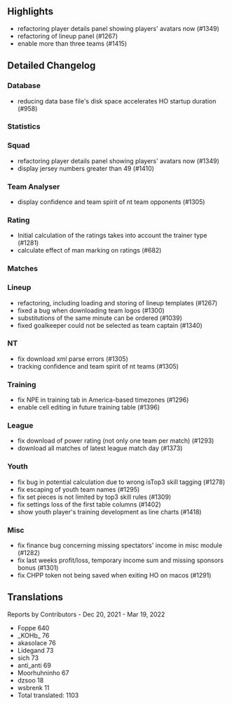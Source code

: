 

## Highlights
* refactoring player details panel showing players' avatars now (#1349)
* refactoring of lineup panel (#1267)
* enable more than three teams (#1415)

## Detailed Changelog

### Database
* reducing data base file's disk space accelerates HO startup duration (#958)

### Statistics

### Squad
* refactoring player details panel showing players' avatars now (#1349)
* display jersey numbers greater than 49 (#1410)

### Team Analyser
* display confidence and team spirit of nt team opponents (#1305)

### Rating
* Initial calculation of the ratings takes into account the trainer type (#1281)
* calculate effect of man marking on ratings (#682)

### Matches

### Lineup
* refactoring, including loading and storing of lineup templates (#1267)
* fixed a bug when downloading team logos (#1300)
* substitutions of the same minute can be ordered (#1039)
* fixed goalkeeper could not be selected as team captain (#1340)

### NT
* fix download xml parse errors (#1305)
* tracking confidence and team spirit of nt teams (#1305)

### Training
* fix NPE in training tab in America-based timezones (#1296)
* enable cell editing in future training table (#1396)

### League
* fix download of power rating (not only one team per match) (#1293)
* download all matches of latest league match day (#1373)
  
### Youth
* fix bug in potential calculation due to wrong isTop3 skill tagging (#1278)
* fix escaping of youth team names (#1295) 
* fix set pieces is not limited by top3 skill rules (#1309)
* fix settings loss of the first table columns (#1402)
* show youth player's training development as line charts (#1418)

### Misc
* fix finance bug concerning missing spectators' income in misc module (#1282)
* fix last weeks profit/loss, temporary income sum and missing sponsors bonus (#1301)
* fix CHPP token not being saved when exiting HO on macos (#1291)

## Translations

Reports by Contributors - Dec 20, 2021 - Mar 19, 2022	

* Foppe	640
* \_KOHb\_	76
* akasolace	76
* Lidegand 	73
* sich	73
* anti_anti 69
* Moorhuhninho	67
* dzsoo 18
* wsbrenk 11
* Total translated:	1103
